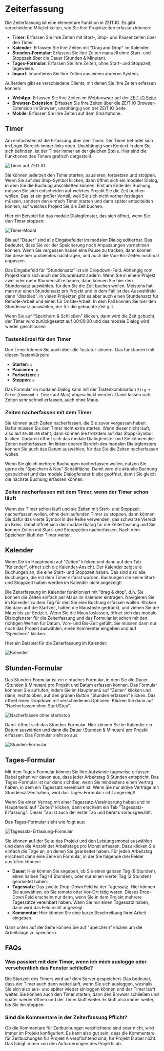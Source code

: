 # Zeiterfassung

Die Zeiterfassung ist eine elementare Funktion in ZEIT.IO. Es gibt verschiedene Möglichkeiten,
wie Sie Ihre Projektzeiten erfassen können:

- **Timer**: Erfassen Sie Ihre Zeiten mit Start-, Stop- und Pausenzeiten über den Timer.
- **Kalender**: Erfassen Sie Ihre Zeiten mit "Drag and Drop" im Kalender.
- **Stunden-Formular**: Erfassen Sie Ihre Zeiten manuell ohne Start- und Stoppzeit über die Dauer (Stunden & Minuten).
- **Tages-Formular**: Erfassen Sie Ihre Zeiten, ohne Start- und Stoppzeit, tageweise.
- **Import**: Importieren Sie Ihre Zeiten aus einem anderen System.

Außerdem gibt es verschiedene Clients, mit denen Sie Ihre Zeiten erfassen können:

- **WebApp**: Erfassen Sie Ihre Zeiten im Webbrowser auf der [ZEIT.IO Seite](https://zeit.io/de/).
- **Browser-Extension**: Erfassen Sie Ihre Zeiten über die ZEIT.IO Browser-Extension im Browser, unabhängig
  von der ZEIT.IO Seite.
- **Mobile**: Erfassen Sie Ihre Zeiten auf dem Smartphone.

## Timer

Am einfachsten ist die Erfassung über den Timer. Der Timer
befindet sich im Login-Bereich immer links oben. Unabhängig vom Kontext in dem Sie sich befinden,
ist der Timer immer an der gleichen Stelle. Hier sind die Funktionen des Timers grafisch dargestellt.

![Timer auf ZEIT.IO](../img/timer-functions.png)

Sie können jederzeit den Timer starten, pausieren, fortsetzen und stoppen. Wenn Sie auf das Stop-Symbol klicken,
dann öffnet sich ein modaler Dialog, in dem Sie die Buchung abschließen können. Erst am Ende der Buchung müssen Sie
sich entscheiden auf welches Projekt Sie die Zeit buchen wollen. Das ist ein großer Vorteil, weil Sie sich nicht
vorher festlegen müssen, sondern den einfach Timer starten und dann später entscheiden können, auf welches Projekt Sie die Zeit buchen.

Hier ein Beispiel für das modale Dialogfenster, das sich öffnet, wenn Sie den Timer stoppen:

![Timer-Modal](../img/context-freelance/timer-dialog-01-de.png)

Bis auf "Dauer" sind alle Eingabefelder im modalen Dialog editierbar. Das bedeutet, dass Sie vor der Speicherung
noch Anpassungen vornehmen können. Wenn Sie vergessen haben eine Pause zu tracken, dann können Sie diese hier problemlos
nachtragen, und auch die Von-Bis-Zeiten nochmal anpassen.

Das Eingabefeld für "Stundensatz" ist ein Dropdown-Feld. Abhängig vom Projekt kann sich auch der Stundensatz ändern.
Wenn Sie in einem Projekt zwei oder mehr Stundensätze haben, dann können Sie hier den Stundensatz auswählen,
für den Sie die Zeit buchen wollen. Meistens hat man nur einen Stundensatz pro Projekt und in dem Fall ist das
Auswahlfeld dann "disabled". In vielen Projekten gibt es aber auch einen Stundensatz für Remote-Arbeit und einen
für Onsite-Arbeit. In dem Fall können Sie hier den Stundensatz auswählen, der für die gebuchte Zeit gilt.

Wenn Sie auf "Speichern & Schließen" klicken, dann wird die Zeit gebucht, der Timer wird zurückgesetzt auf 00:00:00
und das modale Dialog wird wieder geschlossen.

### Tastenkürzel für den Timer

Den Timer können Sie auch über die Tastatur steuern. Das funktioniert mit diesen Tastenkürzeln:

- **Starten**: `s`
- **Pausieren**: `p`
- **Fortsetzen**: `s`
- **Stoppen**: `e`

Das Formular im modalen Dialog kann mit der Tastenkombination `Strg + Enter` (`Command + Enter` auf Mac)
abgeschickt werden. Damit lassen sich Zeiten sehr schnell erfassen, auch ohne Maus.


### Zeiten nacherfassen mit dem Timer

Sie können auch Zeiten nacherfassen, die Sie zuvor vergessen haben. Dafür müssen Sie den Timer nicht extra starten. 
Wenn dieser nicht läuft, also auf `00:00:00` steht, dann können Sie trotzdem auf das Stopp-Symbol klicken.
Dadurch öffnet sich das modale Dialogfenster und Sie können die Zeiten nacherfassen. Im linken oberen Bereich des
modalen Dialogfensters können Sie auch das Datum auswählen, für das Sie die Zeiten nacherfassen wollen.

Wenn Sie gleich mehrere Buchungen nacherfassen wollen, nutzen Sie gerne die "Speichern & Neu" Schaltfläche. Damit wird
die aktuelle Buchung gespeichert und das modale Dialogfenster bleibt geöffnet, damit Sie gleich die nächste Buchung
erfassen können.

### Zeiten nacherfassen mit dem Timer, wenn der Timer schon läuft

Wenn der Timer schon läuft und sie Zeiten mit Start- und Stoppzeit nacherfassen wollen, ohne den laufenden Timer
zu stoppen, dann können Sie dafür das vierte Symbol in der Reihe verwenden, das schwarze Viereck im Kreis.
Damit öffnet sich der modale Dialog für die Zeiterfassung und Sie können Zeiten mit Start- und Stoppzeiten nacherfassen.
Nach dem Speichern läuft der Timer weiter.

## Kalender

Wenn Sie im Hauptmenü auf "Zeiten" klicken und dann auf den Tab "Kalender", öffnet sich die Kalender-Ansicht.
Der Kalender zeigt alle Buchungen an, die eine Start- und Stoppzeit haben. Das sind also alle Buchungen, die mit dem Timer
erfasst wurden. Buchungen die keine Start- und Stoppzeit haben werden im Kalender nicht angezeigt!

Die Zeiterfassung im Kalender funktioniert mit "drag & drop", d.h. Sie können die Zeiten  einfach per Maus
im Kalender eintragen. Navigieren Sie im Kalender zu dem Tag für den Sie eine Buchung erfassen wollen. Klicken Sie
dann auf die Startzeit, halten die Maustaste gedrückt, und ziehen Sie die Maus bis zur Endzeit. Wenn Sie die Maus
loslassen,  öffnet sich das modale Dialogfenster für die Zeiterfassung und das Formular ist schon mit den
richtigen Werten für Datum, Von- und Bis-Zeit gefüllt. Sie müssen dann nur noch das Projekt auswählen, einen
Kommentar eingeben und auf "Speichern" klicken.

Hier ein Beispiel für die Zeiterfassung im Kalender:

![Kalender](../img/context-freelance/calendar-01-de.gif)


## Stunden-Formular

Das Stunden-Formular ist ein einfaches Formular, in dem Sie die Dauer (Stunden & Minuten) pro Projekt und Datum
erfassen können. Das Formular könnnen Sie aufrufen, indem Sie im Hauptmenü auf "Zeiten" klicken und dann, rechts oben,
auf den grünen Button "Stunden erfassen" klicken. Das öffnet einen Dropdown mit verschiedenen Optionen. Klicken Sie
dann auf "Nacherfassen ohne Start/Stop".

![Nacherfassen ohne start/stop](../img/context-freelance/hour-form-01-de.png)

Damit öffnet sich das Stunden-Formular. Hier können Sie im Kalender ein Datum auswählen und dann die Dauer
(Stunden & Minuten) pro Projekt erfassen. Das Formular sieht so aus:

![Stunden-Formular](../img/context-freelance/hour-form-02-de.png)


## Tages-Formular

Mit dem Tages-Formular können Sie Ihre Aufwände tageweise erfassen. Dabei gehen wir davon aus, dass jeder Arbeitstag
8 Stunden entspricht. Das Tages-Formular ist nur dann sichtbar, wenn Sie mindestens einen Vertrag haben, in dem ein
Tagessatz vereinbart ist. Wenn Sie nur aktive Verträge mit Stundensätzen haben, wird das Tages-Formular nicht
angezeigt!

Wenn Sie einen Vertrag mit einer Tagessatz-Vereinbarung haben und im Hauptmenü auf "Zeiten" klicken, dann
erscheint ein Tab "Tagessatz-Erfassung". Dieser Tab ist auch der erste Tab und bereits vorausgewählt.

Das Tages-Formular sieht wie folgt aus:

![Tagessatz-Erfassung-Formular](../img/context-freelance/day-form-01-de.png)

Sie können auf der Seite das Projekt und den Leistungsmonat auswählen und dann die Anzahl der Arbeitstage pro Monat
erfassen. Dazu klicken Sie einfach die Tage an, an denen Sie gearbeitet haben. Für jeden Arbeitstag erscheint dann 
eine Zeile im Formular, in der Sie folgende drei Felder ausfüllen können:

- **Dauer**: Hier können Sie angeben, ob Sie einen ganzen Tag (8 Stunden), einen halben Tag (4 Stunden), 
  oder nur einen viertel Tag (2 Stunden) gearbeitet haben.
- **Tagessatz**: Das zweite Drop-Down Feld ist der Tagessatz. Hier können Sie auswählen, ob Sie remote oder Vor-Ort tätig 
  waren. Dieses Drop-Down Feld erscheint nur dann, wenn Sie in dem Projekt mehrere Tagessätze vereinbart haben.
  Wenn Sie nur einen Tagessatz haben, dann wird das Feld nicht angezeigt.
- **Kommentar**: Hier können Sie eine kurze Beschreibung Ihrer Arbeit eingeben.

Ganz unten auf der Seite können Sie auf "Speichern" klicken um die Arbeitstage zu speichern.

## FAQs

### Was passiert mit dem Timer, wenn ich mich auslogge oder versehentlich das Fenster schließe?

Die Startzeit des Timers wird auf dem Server gespeichert. Das bedeutet, dass der Timer auch dann weiterläuft, wenn Sie sich
ausloggen, weshalb Sie sich also aus- und später wieder einloggen können und der Timer läuft weiter. Sie können auch
den Timer starten, dann den Browser schließen und später wieder öffnen und der Timer läuft weiter. Er läuft
also immer weiter, bis Sie ihn stoppen.

### Sind die Kommentare in der Zeiterfassung Pflicht?

Ob die Kommentare für Zeitbuchungen verpflichtend sind oder nicht, wird immer im Projekt konfiguriert. Es kann also gut sein,
dass die Kommentare für Zeitbuchungen für Projekt A verpflichtend sind, für Projekt B aber nicht. Das hängt immer von den 
Anforderungen des Projekts ab.
